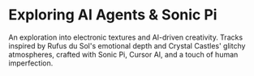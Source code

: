 # Exploring AI Agents & Sonic Pi

An exploration into electronic textures and AI-driven creativity. Tracks inspired by Rufus du Sol's emotional depth and Crystal Castles' glitchy atmospheres, crafted with Sonic Pi, Cursor AI, and a touch of human imperfection.
